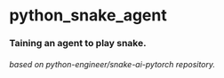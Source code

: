 # python_snake_agent

### Taining an agent to play snake.

###### based on python-engineer/snake-ai-pytorch repository.
